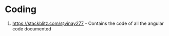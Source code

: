 # Coding

1. https://stackblitz.com/@vinay277 - Contains the code of all the angular code documented
